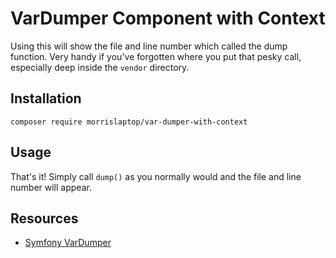 VarDumper Component with Context
================================

Using this will show the file and line number which called the dump function. Very handy if you've forgotten where you put that pesky call, especially deep inside the `vendor` directory. 

Installation
------------

    composer require morrislaptop/var-dumper-with-context

Usage
-----

That's it! Simply call `dump()` as you normally would and the file and line number will appear. 

Resources
---------

* [Symfony VarDumper](https://symfony.com/doc/current/components/var_dumper/introduction.html)
